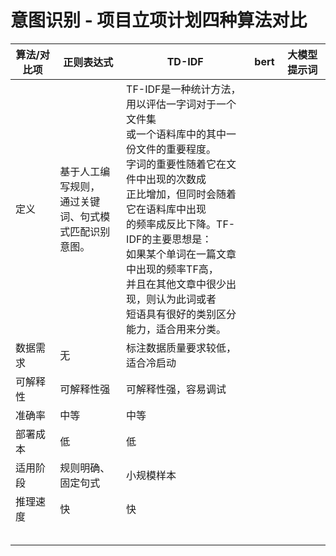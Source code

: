 # 意图识别 - 项⽬⽴项计划四种算法对比

| 算法/对比项 | 正则表达式                                                       | TD-IDF                                                                                                                                                                                                                                                                                                                                                                                 | bert | 大模型提示词 |
| ----------- | ---------------------------------------------------------------- | -------------------------------------------------------------------------------------------------------------------------------------------------------------------------------------------------------------------------------------------------------------------------------------------------------------------------------------------------------------------------------------- | ---- | ------------ |
| 定义        | 基于人工编写规则，<br />通过关键词、句式模<br />式匹配识别意图。 | TF-IDF是一种统计方法，<br />用以评估一字词对于一个文件集<br />或一个语料库中的其中一份文件的重要程度。<br />字词的重要性随着它在文件中出现的次数成<br />正比增加，但同时会随着它在语料库中出现<br />的频率成反比下降。TF-IDF的主要思想是：<br />如果某个单词在一篇文章中出现的频率TF高，<br />并且在其他文章中很少出现，则认为此词或者<br />短语具有很好的类别区分能力，适合用来分类。 |      |              |
| 数据需求    | 无                                                               | 标注数据质量要求较低，适合冷启动                                                                                                                                                                                                                                                                                                                                                       |      |              |
| 可解释性    | 可解释性强                                                       | 可解释性强，容易调试                                                                                                                                                                                                                                                                                                                                                                   |      |              |
| 准确率      | 中等                                                             | 中等                                                                                                                                                                                                                                                                                                                                                                                   |      |              |
| 部署成本    | 低                                                               | 低                                                                                                                                                                                                                                                                                                                                                                                     |      |              |
| 适用阶段    | 规则明确、固定句式                                               | 小规模样本                                                                                                                                                                                                                                                                                                                                                                             |      |              |
| 推理速度    | 快                                                               | 快                                                                                                                                                                                                                                                                                                                                                                                     |      |              |
|             |                                                                  |                                                                                                                                                                                                                                                                                                                                                                                        |      |              |
|             |                                                                  |                                                                                                                                                                                                                                                                                                                                                                                        |      |              |
|             |                                                                  |                                                                                                                                                                                                                                                                                                                                                                                        |      |              |
|             |                                                                  |                                                                                                                                                                                                                                                                                                                                                                                        |      |              |
|             |                                                                  |                                                                                                                                                                                                                                                                                                                                                                                        |      |              |
